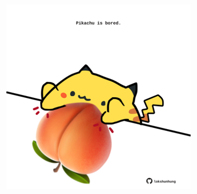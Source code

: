 <!-- built at 25/08/2025, 18:00:32 UTC -->
<p align="center">
  <img width="500" height="500" src="./ReadmeImage.svg">
</p>
